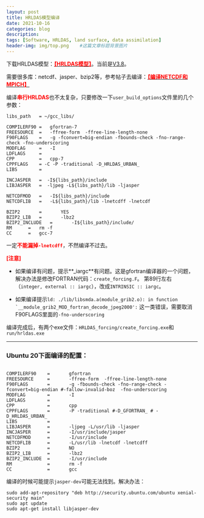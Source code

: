 ```yaml
---
layout: post
title: HRLDAS模型编译
date: 2021-10-16
categories: blog
description: 
tags: [Software, HRLDAS, land surface, data assimilation]
header-img: img/top.png    #这篇文章标题背景图片
---
```


下载HRLDAS模型：[<span style="color:red">**【HRLDAS模型】**</span>](https://github.com/NCAR/hrldas-release)。当前是[V3.8](https://github.com/NCAR/hrldas-release/archive/refs/tags/v3.8.tar.gz)。

需要很多库：netcdf、jasper、bzip2等，参考帖子去编译：[<span style="color:red">**【编译NETCDF和MPICH】**</span>](https://cryoecnu.github.io/blog/2021/10/09/%E7%BC%96%E8%AF%91NETCDF%E5%92%8CMPICH/)

编译<span style="color:red">**串行HRLDAS**</span>也不太复杂，只要修改一下```user_build_options```文件里的几个参数：

```
libs_path   = ~/gcc_libs/

COMPILERF90	=	gfortran-7
FREESOURCE	=	-ffree-form  -ffree-line-length-none
F90FLAGS	=   -g -fconvert=big-endian -fbounds-check -fno-range-check -fno-underscoring
MODFLAG	    =	-I
LDFLAGS	    =	
CPP		    =	cpp-7
CPPFLAGS	= -C -P -traditional -D_HRLDAS_URBAN_
LIBS		=	

INCJASPER   =  -I${libs_path}/include
LIBJASPER   =  -ljpeg -L${libs_path}/lib -ljasper

NETCDFMOD	=	-I${libs_path}/include
NETCDFLIB	=	-L${libs_path}/lib -lnetcdff -lnetcdf

BZIP2		=       YES
BZIP2_LIB	=       -lbz2
BZIP2_INCLUDE	=       -I${libs_path}/include/
RM		= 	rm -f
CC		=	gcc-7
```

一定<span style="color:red">**不能漏掉```-lnetcdff```**</span>，不然编译不过去。

<span style="color:red">**[注意]**</span> 

- 如果编译有问题，提示**_iargc**有问题。这是gfortran编译器的一个问题，解决办法是修改FORTRAN代码：```create_forcing.F```。
第89行左右（```integer, external :: iargc```），改成```INTRINSIC :: iargc```。

- 如果编译提示``ld: ./lib/libsmda.a(module_grib2.o): in function `__module_grib2_MOD_fortran_decode_jpeg2000':`` 这一类错误，需要取消F90FLAGS里面的```-fno-underscoring```


编译完成后，有两个exe文件：```HRLDAS_forcing/create_forcing.exe```和```run/hrldas.exe```

-------

### Ubuntu 20下面编译的配置：

```

COMPILERF90    =       gfortran
FREESOURCE     =       -ffree-form  -ffree-line-length-none
F90FLAGS       =       -g -fbounds-check -fno-range-check -fconvert=big-endian #-fallow-invalid-boz  -fno-underscoring
MODFLAG        =       -I
LDFLAGS        =       
CPP            =       cpp
CPPFLAGS       =       -P -traditional #-D_GFORTRAN_ # -D_HRLDAS_URBAN_
LIBS           =       
LIBJASPER      =       -ljpeg -L/usr/lib -ljasper
INCJASPER      =       -I/usr/include/jasper
NETCDFMOD      =       -I/usr/include
NETCDFLIB      =       -L/usr/lib -lnetcdf -lnetcdff
BZIP2          =       NO
BZIP2_LIB      =       -lbz2
BZIP2_INCLUDE  =       -I/usr/include
RM             =       rm -f
CC             =       gcc

```

编译的时候可能提示```jasper-dev```可能无法找到。解决办法：


```
sudo add-apt-repository "deb http://security.ubuntu.com/ubuntu xenial-security main"
sudo apt update
sudo apt-get install libjasper-dev
```